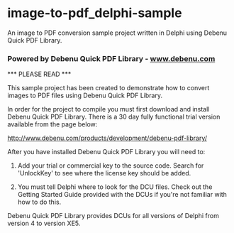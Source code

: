 image-to-pdf_delphi-sample
==========================

An image to PDF conversion sample project written in Delphi 
using Debenu Quick PDF Library.

### Powered by Debenu Quick PDF Library - www.debenu.com ###

*** PLEASE READ ***

This sample project has been created to demonstrate how to
convert images to PDF files using Debenu Quick PDF Library.

In order for the project to compile you must first download
and install Debenu Quick PDF Library. There is a 30 day 
fully functional trial version available from the page below:

http://www.debenu.com/products/development/debenu-pdf-library/

After you have installed Debenu Quick PDF Library you will 
need to:

1. Add your trial or commercial key to the source code. Search 
for 'UnlockKey' to see where the license key should be added.

2. You must tell Delphi where to look for the DCU files. Check 
out the Getting Started Guide provided with the DCUs if 
you're not familiar with how to do this.

Debenu Quick PDF Library provides DCUs for all versions of
Delphi from version 4 to version XE5.
